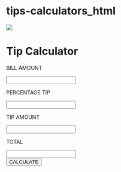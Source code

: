 # tips-calculators_html
<!DOCTYPE html>
<html>

<head>
    <link rel="stylesheet" href="https://stackpath.bootstrapcdn.com/bootstrap/4.5.2/css/bootstrap.min.css" integrity="sha384-JcKb8q3iqJ61gNV9KGb8thSsNjpSL0n8PARn9HuZOnIxN0hoP+VmmDGMN5t9UJ0Z" crossorigin="anonymous" />
    <script src="https://code.jquery.com/jquery-3.5.1.slim.min.js" integrity="sha384-DfXdz2htPH0lsSSs5nCTpuj/zy4C+OGpamoFVy38MVBnE+IbbVYUew+OrCXaRkfj" crossorigin="anonymous"></script>
    <script src="https://cdn.jsdelivr.net/npm/popper.js@1.16.1/dist/umd/popper.min.js" integrity="sha384-9/reFTGAW83EW2RDu2S0VKaIzap3H66lZH81PoYlFhbGU+6BZp6G7niu735Sk7lN" crossorigin="anonymous"></script>
    <script src="https://stackpath.bootstrapcdn.com/bootstrap/4.5.2/js/bootstrap.min.js" integrity="sha384-B4gt1jrGC7Jh4AgTPSdUtOBvfO8shuf57BaghqFfPlYxofvL8/KUEfYiJOMMV+rV" crossorigin="anonymous"></script>
</head>

<body>
    <div class="tip-calculator-container pb-5">
        <img class="tip-calculator-image" src="https://d1tgh8fmlzexmh.cloudfront.net/ccbp-dynamic-webapps/tip-calculator-img.png" />
        <h1 class="tip-calculator-heading text-center mt-4 mb-4">Tip Calculator</h1>
        <div class="container">
            <div class="row">
                <div class="col-12 col-md-6 mb-4">
                    <p class="input-label mb-2">BILL AMOUNT</p>
                    <input type="text" class="user-input" id="billAmount" />
                </div>
                <div class="col-12 col-md-6 mb-4">
                    <p class="input-label mb-2">PERCENTAGE TIP</p>
                    <input type="text" class="user-input" id="percentageTip" />
                </div>
                <div class="col-12 col-md-6 mb-4">
                    <p class="input-label mb-2">TIP AMOUNT</p>
                    <input type="text" class="user-input" id="tipAmount" />
                </div>
                <div class="col-12 col-md-6 mb-4">
                    <p class="input-label mb-2">TOTAL</p>
                    <input type="text" class="user-input" id="totalAmount" />
                </div>
                <div class="col-12 text-center mt-4">
                    <button class="btn btn-info calculate-tip-button" id="calculateButton" onclick="tipCaluculation()">CALCULATE</button>
                    <p class="error-message text-center" id="errorMessage"></p>
                </div>
            </div>
        </div>
    </div>
</body>

</html>
